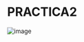 # PRACTICA2
![image](https://github.com/EDWINYAHIR13/PRACTICA2/assets/148461746/d7e8f811-475b-4409-83a0-e8d95efe931f)
